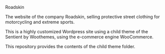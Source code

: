 Roadskin

The website of the company Roadskin, selling protective street clothing for motorcycling and extreme sports.

This is a highly customized Wordpress site using a child theme of the Sentient by Woothemes, using the e-commerce engine WooCommerce.

This repository provides the contents of the child theme folder.
